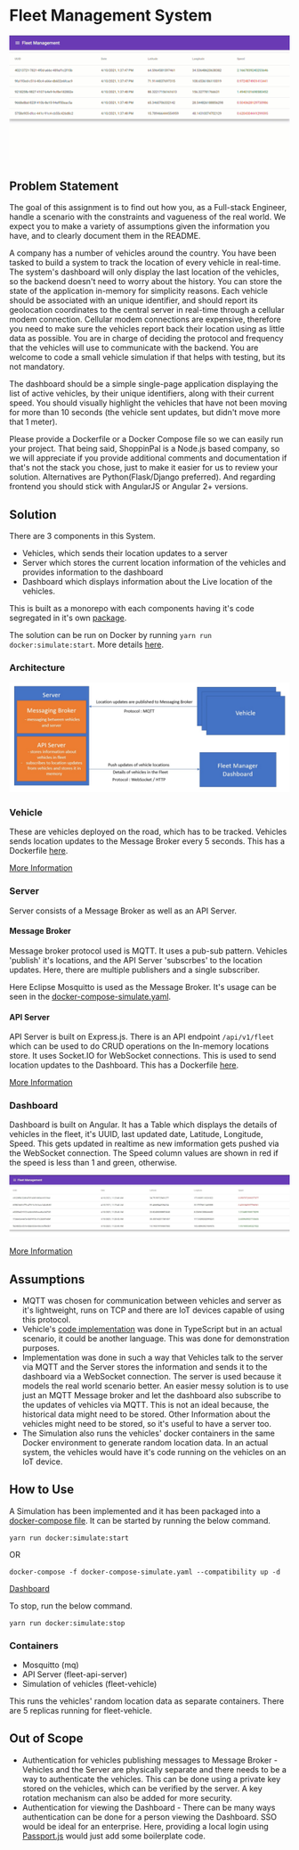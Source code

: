 # Fleet Management System

![Demo](./assets/demo.gif)

## Problem Statement

The goal of this assignment is to find out how you, as a Full-stack Engineer, handle a scenario with the constraints and vagueness of the real world. We expect you to make a variety of assumptions given the information you have, and to clearly document them in the README.

A company has a number of vehicles around the country. You have been tasked to build a system to track the location of every vehicle in real-time. The system's dashboard will only display the last location of the vehicles, so the backend doesn't need to worry about the history. You can store the state of the application in-memory for simplicity reasons. Each vehicle should be associated with an unique identifier, and should report its geolocation coordinates to the central server in real-time through a cellular modem connection. Cellular modem connections are expensive, therefore you need to make sure the vehicles report back their location using as little data as possible. You are in charge of deciding the protocol and frequency that the vehicles will use to communicate with the backend. You are welcome to code a small vehicle simulation if that helps with testing, but its not mandatory.

The dashboard should be a simple single-page application displaying the list of active vehicles, by their unique identifiers, along with their current speed. You should visually highlight the vehicles that have not been moving for more than 10 seconds (the vehicle sent updates, but didn't move more that 1 meter).

Please provide a Dockerfile or a Docker Compose file so we can easily run your project. That being said, ShoppinPal is a Node.js based company, so we will appreciate if you provide additional comments and documentation if that's not the stack you chose, just to make it easier for us to review your solution. Alternatives are Python(Flask/Django preferred). And regarding frontend you should stick with AngularJS or Angular 2+ versions.

## Solution

There are 3 components in this System.
 - Vehicles, which sends their location updates to a server
 - Server which stores the current location information of the vehicles and provides information to the dashboard
 - Dashboard which displays information about the Live location of the vehicles.

This is built as a monorepo with each components having it's code segregated in it's own [package](./packages).

The solution can be run on Docker by running ```yarn run docker:simulate:start```. More details [here](#how-to-use).

### Architecture
![Architecture](assets/architecture.jpg)

### Vehicle

These are vehicles deployed on the road, which has to be tracked. Vehicles sends location updates to the Message Broker every 5 seconds. This has a Dockerfile [here](./packages/vehicle/Dockerfile_simulate).

[More Information](packages/vehicle/README.md)

### Server

Server consists of a Message Broker as well as an API Server.

#### Message Broker

Message broker protocol used is MQTT. It uses a pub-sub pattern. Vehicles 'publish' it's locations, and the API Server 'subscrbes' to the location updates. Here, there are multiple publishers and a single subscriber.

Here Eclipse Mosquitto is used as the Message Broker. It's usage can be seen in the [docker-compose-simulate.yaml](./docker-compose-simulate.yaml).

#### API Server

API Server is built on Express.js. There is an API endpoint ```/api/v1/fleet``` which can be used to do CRUD operations on the In-memory locations store. It uses Socket.IO for WebSocket connections. This is used to send location updates to the Dashboard. This has a Dockerfile [here](./Dockerfile).

[More Information](packages/api/README.md)

### Dashboard

Dashboard is built on Angular. It has a Table which displays the details of vehicles in the fleet, it's UUID, last updated date, Latitude, Longitude, Speed. This gets updated in realtime as new imformation gets pushed via the WebSocket connection. The Speed column values are shown in red if the speed is less than 1 and green, otherwise.

![Dashboard](./assets/dashboard.jpg)

[More Information](packages/dashboard/README.md)

## Assumptions

 - MQTT was chosen for communication between vehicles and server as it's lightweight, runs on TCP and there are IoT devices capable of using this protocol.
 - Vehicle's [code implementation](packages/vehicle) was done in TypeScript but in an actual scenario, it could be another language. This was done for demonstration purposes.
 - Implementation was done in such a way that Vehicles talk to the server via MQTT and the Server stores the information and sends it to the dashboard via a WebSocket connection. The server is used because it models the real world scenario better. An easier messy solution is to use just an MQTT Message broker and let the dashboard also subscribe to the updates of vehicles via MQTT. This is not an ideal because, the historical data might need to be stored. Other Information about the vehicles might need to be stored, so it's useful to have a server too.
 - The Simulation also runs the vehicles' docker containers in the same Docker environment to generate random location data. In an actual system, the vehicles would have it's code running on the vehicles on an IoT device.

## How to Use

A Simulation has been implemented and it has been packaged into a [docker-compose file](./docker-compose-simulate.yaml). It can be started by running the below command.

```
yarn run docker:simulate:start

```
OR
```
docker-compose -f docker-compose-simulate.yaml --compatibility up -d
```

[Dashboard](http://localhost:3000)

To stop, run the below command.

```
yarn run docker:simulate:stop
```

### Containers

 - Mosquitto (mq)
 - API Server (fleet-api-server)
 - Simulation of vehicles (fleet-vehicle)

This runs the vehicles' random location data as separate containers. There are 5 replicas running for fleet-vehicle.

## Out of Scope

 - Authentication for vehicles publishing messages to Message Broker - Vehicles and the Server are physically separate and there needs to be a way to authenticate the vehicles. This can be done using a private key stored on the vehicles, which can be verified by the server. A key rotation mechanism can also be added for more security.
 - Authentication for viewing the Dashboard - There can be many ways authentication can be done for a person viewing the Dashboard. SSO would be ideal for an enterprise. Here, providing a local login using [Passport.js](www.passportjs.org) would just add some boilerplate code.
